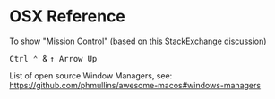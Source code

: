 # OSX Reference

To show "Mission Control" (based on [this StackExchange discussion])

<kbd> Ctrl ⌃ </kbd> & <kbd>↑ Arrow Up</kbd>

List of open source Window Managers, see: https://github.com/phmullins/awesome-macos#windows-managers

[this StackExchange discussion]: https://apple.stackexchange.com/q/135814/34417
